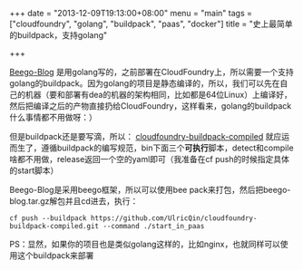 +++
date = "2013-12-09T19:13:00+08:00"
menu = "main"
tags = ["cloudfoundry", "golang", "buildpack", "paas", "docker"]
title = "史上最简单的buildpack，支持golang"

+++

[Beego-Blog](https://github.com/UlricQin/beego-blog) 是用golang写的，之前部署在CloudFoundry上，所以需要一个支持golang的buildpack。因为golang的项目是静态编译的，所以，我们可以先在自己的机器（要和部署有dea的机器的架构相同，比如都是64位Linux）上编译好，然后把编译之后的产物直接扔给CloudFoundry，这样看来，golang的buildpack什么事情都不用做呀：）

但是buildpack还是要写滴，所以： [cloudfoundry-buildpack-compiled](https://github.com/UlricQin/cloudfoundry-buildpack-compiled) 就应运而生了，遵循buildpack的编写规范，bin下面三个**可执行**脚本，detect和compile啥都不用做，release返回一个空的yaml即可（我准备在cf push的时候指定具体的start脚本）

Beego-Blog是采用beego框架，所以可以使用bee pack来打包，然后把beego-blog.tar.gz解包并且cd进去，执行：

	cf push --buildpack https://github.com/UlricQin/cloudfoundry-buildpack-compiled.git --command ./start_in_paas

PS：显然，如果你的项目也是类似golang这样的，比如nginx，也就同样可以使用这个buildpack来部署